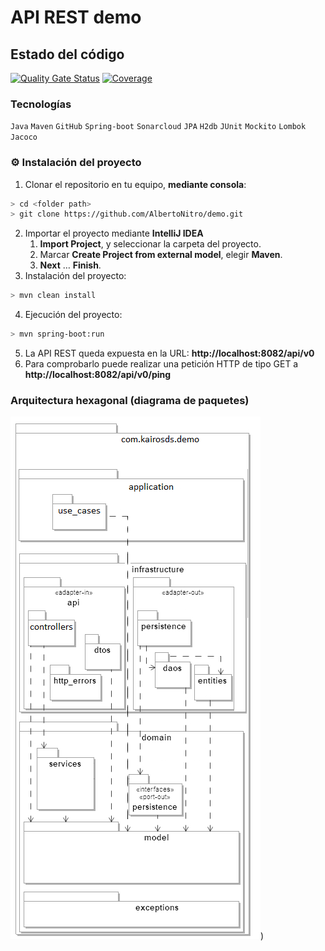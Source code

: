 # API REST demo

## Estado del código
[![Quality Gate Status](https://sonarcloud.io/api/project_badges/measure?project=AlbertoNitro_demo&metric=alert_status)](https://sonarcloud.io/summary/new_code?id=AlbertoNitro_demo)
[![Coverage](https://sonarcloud.io/api/project_badges/measure?project=AlbertoNitro_demo&metric=coverage)](https://sonarcloud.io/summary/new_code?id=AlbertoNitro_demo)

### Tecnologías

`Java` `Maven` `GitHub` `Spring-boot` `Sonarcloud` `JPA` `H2db` `JUnit` `Mockito` `Lombok` `Jacoco`

### :gear: Instalación del proyecto
1. Clonar el repositorio en tu equipo, **mediante consola**:
```sh
> cd <folder path>
> git clone https://github.com/AlbertoNitro/demo.git
```
2. Importar el proyecto mediante **IntelliJ IDEA**
    1. **Import Project**, y seleccionar la carpeta del proyecto.
    2. Marcar **Create Project from external model**, elegir **Maven**.
    3. **Next** … **Finish**.
3. Instalación del proyecto:
```sh
> mvn clean install 
```
4. Ejecución del proyecto:
```sh
> mvn spring-boot:run 
```
5. La API REST queda expuesta en la URL: **http://localhost:8082/api/v0**
6. Para comprobarlo puede realizar una petición HTTP de tipo GET a **http://localhost:8082/api/v0/ping**

### Arquitectura hexagonal (diagrama de paquetes)
![Arquitectura hexagonal - Diagrama de paquetes](docs/diagrama-de-paquetes.png))


